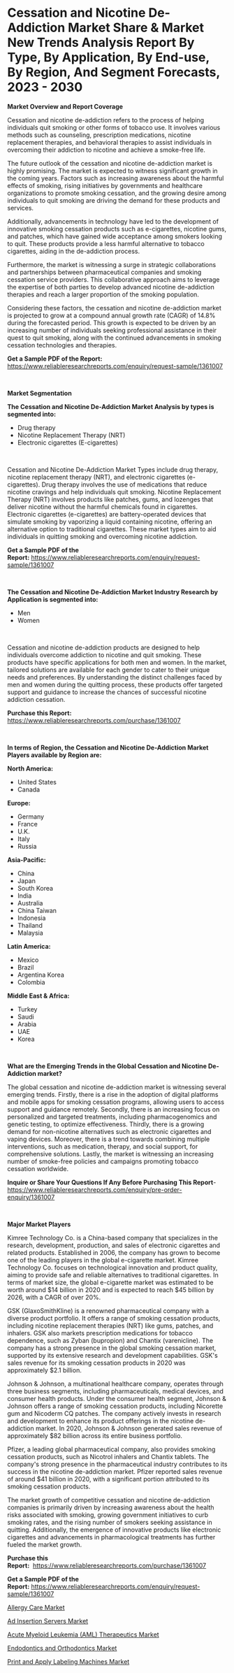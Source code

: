 <p><h1>Cessation and Nicotine De-Addiction Market Share & Market New Trends Analysis Report By Type, By Application, By End-use, By Region, And Segment Forecasts, 2023 - 2030</h1></p><p><strong>Market Overview and Report Coverage</strong></p>
<p><p>Cessation and nicotine de-addiction refers to the process of helping individuals quit smoking or other forms of tobacco use. It involves various methods such as counseling, prescription medications, nicotine replacement therapies, and behavioral therapies to assist individuals in overcoming their addiction to nicotine and achieve a smoke-free life.</p><p>The future outlook of the cessation and nicotine de-addiction market is highly promising. The market is expected to witness significant growth in the coming years. Factors such as increasing awareness about the harmful effects of smoking, rising initiatives by governments and healthcare organizations to promote smoking cessation, and the growing desire among individuals to quit smoking are driving the demand for these products and services.</p><p>Additionally, advancements in technology have led to the development of innovative smoking cessation products such as e-cigarettes, nicotine gums, and patches, which have gained wide acceptance among smokers looking to quit. These products provide a less harmful alternative to tobacco cigarettes, aiding in the de-addiction process.</p><p>Furthermore, the market is witnessing a surge in strategic collaborations and partnerships between pharmaceutical companies and smoking cessation service providers. This collaborative approach aims to leverage the expertise of both parties to develop advanced nicotine de-addiction therapies and reach a larger proportion of the smoking population.</p><p>Considering these factors, the cessation and nicotine de-addiction market is projected to grow at a compound annual growth rate (CAGR) of 14.8% during the forecasted period. This growth is expected to be driven by an increasing number of individuals seeking professional assistance in their quest to quit smoking, along with the continued advancements in smoking cessation technologies and therapies.</p></p>
<p><strong>Get a Sample PDF of the Report:</strong> <a href="https://www.reliableresearchreports.com/enquiry/request-sample/1361007">https://www.reliableresearchreports.com/enquiry/request-sample/1361007</a></p>
<p>&nbsp;</p>
<p><strong>Market Segmentation</strong></p>
<p><strong>The Cessation and Nicotine De-Addiction Market Analysis by types is segmented into:</strong></p>
<p><ul><li>Drug therapy</li><li>Nicotine Replacement Therapy (NRT)</li><li>Electronic cigarettes (E-cigarettes)</li></ul></p>
<p>&nbsp;</p>
<p><p>Cessation and Nicotine De-Addiction Market Types include drug therapy, nicotine replacement therapy (NRT), and electronic cigarettes (e-cigarettes). Drug therapy involves the use of medications that reduce nicotine cravings and help individuals quit smoking. Nicotine Replacement Therapy (NRT) involves products like patches, gums, and lozenges that deliver nicotine without the harmful chemicals found in cigarettes. Electronic cigarettes (e-cigarettes) are battery-operated devices that simulate smoking by vaporizing a liquid containing nicotine, offering an alternative option to traditional cigarettes. These market types aim to aid individuals in quitting smoking and overcoming nicotine addiction.</p></p>
<p><strong>Get a Sample PDF of the Report:</strong>&nbsp;<a href="https://www.reliableresearchreports.com/enquiry/request-sample/1361007">https://www.reliableresearchreports.com/enquiry/request-sample/1361007</a></p>
<p>&nbsp;</p>
<p><strong>The Cessation and Nicotine De-Addiction Market Industry Research by Application is segmented into:</strong></p>
<p><ul><li>Men</li><li>Women</li></ul></p>
<p>&nbsp;</p>
<p><p>Cessation and nicotine de-addiction products are designed to help individuals overcome addiction to nicotine and quit smoking. These products have specific applications for both men and women. In the market, tailored solutions are available for each gender to cater to their unique needs and preferences. By understanding the distinct challenges faced by men and women during the quitting process, these products offer targeted support and guidance to increase the chances of successful nicotine addiction cessation.</p></p>
<p><strong>Purchase this Report:</strong>&nbsp; <a href="https://www.reliableresearchreports.com/purchase/1361007">https://www.reliableresearchreports.com/purchase/1361007</a></p>
<p>&nbsp;</p>
<p><strong>In terms of Region, the Cessation and Nicotine De-Addiction Market Players available by Region are:</strong></p>
<p>
    <p> <strong> North America: </strong>
        <ul>
            <li>United States</li>
            <li>Canada</li>
        </ul>
        </p> 
    <p> <strong> Europe: </strong>
        <ul>
            <li>Germany</li>
            <li>France</li>
            <li>U.K.</li>
            <li>Italy</li>
            <li>Russia</li>
        </ul>
        </p> 
    <p> <strong> Asia-Pacific: </strong>
        <ul>
            <li>China</li>
            <li>Japan</li>
            <li>South Korea</li>
            <li>India</li>
            <li>Australia</li>
            <li>China Taiwan</li>
            <li>Indonesia</li>
            <li>Thailand</li>
            <li>Malaysia</li>
        </ul>
        </p> 
    <p> <strong> Latin America: </strong>
        <ul>
            <li>Mexico</li>
            <li>Brazil</li>
            <li>Argentina Korea</li>
            <li>Colombia</li>
        </ul>
        </p> 
    <p> <strong> Middle East & Africa: </strong>
        <ul>
            <li>Turkey</li>
            <li>Saudi</li>
            <li>Arabia</li>
            <li>UAE</li>
            <li>Korea</li>
        </ul>
    </p>
    </p>
<p>&nbsp;</p>
<p><strong>What are the Emerging Trends in the Global Cessation and Nicotine De-Addiction market?</strong></p>
<p><p>The global cessation and nicotine de-addiction market is witnessing several emerging trends. Firstly, there is a rise in the adoption of digital platforms and mobile apps for smoking cessation programs, allowing users to access support and guidance remotely. Secondly, there is an increasing focus on personalized and targeted treatments, including pharmacogenomics and genetic testing, to optimize effectiveness. Thirdly, there is a growing demand for non-nicotine alternatives such as electronic cigarettes and vaping devices. Moreover, there is a trend towards combining multiple interventions, such as medication, therapy, and social support, for comprehensive solutions. Lastly, the market is witnessing an increasing number of smoke-free policies and campaigns promoting tobacco cessation worldwide.</p></p>
<p><strong>Inquire or Share Your Questions If Any Before Purchasing This Report</strong>- <a href="https://www.reliableresearchreports.com/enquiry/pre-order-enquiry/1361007">https://www.reliableresearchreports.com/enquiry/pre-order-enquiry/1361007</a></p>
<p>&nbsp;</p>
<p><strong>Major Market Players</strong></p>
<p><p>Kimree Technology Co. is a China-based company that specializes in the research, development, production, and sales of electronic cigarettes and related products. Established in 2006, the company has grown to become one of the leading players in the global e-cigarette market. Kimree Technology Co. focuses on technological innovation and product quality, aiming to provide safe and reliable alternatives to traditional cigarettes. In terms of market size, the global e-cigarette market was estimated to be worth around $14 billion in 2020 and is expected to reach $45 billion by 2026, with a CAGR of over 20%.</p><p>GSK (GlaxoSmithKline) is a renowned pharmaceutical company with a diverse product portfolio. It offers a range of smoking cessation products, including nicotine replacement therapies (NRT) like gums, patches, and inhalers. GSK also markets prescription medications for tobacco dependence, such as Zyban (bupropion) and Chantix (varenicline). The company has a strong presence in the global smoking cessation market, supported by its extensive research and development capabilities. GSK's sales revenue for its smoking cessation products in 2020 was approximately $2.1 billion.</p><p>Johnson & Johnson, a multinational healthcare company, operates through three business segments, including pharmaceuticals, medical devices, and consumer health products. Under the consumer health segment, Johnson & Johnson offers a range of smoking cessation products, including Nicorette gum and Nicoderm CQ patches. The company actively invests in research and development to enhance its product offerings in the nicotine de-addiction market. In 2020, Johnson & Johnson generated sales revenue of approximately $82 billion across its entire business portfolio.</p><p>Pfizer, a leading global pharmaceutical company, also provides smoking cessation products, such as Nicotrol inhalers and Chantix tablets. The company's strong presence in the pharmaceutical industry contributes to its success in the nicotine de-addiction market. Pfizer reported sales revenue of around $41 billion in 2020, with a significant portion attributed to its smoking cessation products.</p><p>The market growth of competitive cessation and nicotine de-addiction companies is primarily driven by increasing awareness about the health risks associated with smoking, growing government initiatives to curb smoking rates, and the rising number of smokers seeking assistance in quitting. Additionally, the emergence of innovative products like electronic cigarettes and advancements in pharmacological treatments has further fueled the market growth.</p></p>
<p><strong>Purchase this Report:</strong>&nbsp;&nbsp;<a href="https://www.reliableresearchreports.com/purchase/1361007">https://www.reliableresearchreports.com/purchase/1361007</a></p>
<p></p>
<p><strong>Get a Sample PDF of the Report:</strong>&nbsp;<a href="https://www.reliableresearchreports.com/enquiry/request-sample/1361007">https://www.reliableresearchreports.com/enquiry/request-sample/1361007</a></p>
<p><p><a href="https://medium.com/@reportprime01/allergy-care-market-size-growth-forecast-2023-2030-4ec30350ce50">Allergy Care Market</a></p><p><a href="https://github.com/lbird53714/Market-Research-Report-List-1/blob/main/ad-insertion-servers-market.md">Ad Insertion Servers Market</a></p><p><a href="https://github.com/mabutironaldo/Market-Research-Report-List-1/blob/main/acute-myeloid-leukemia-aml-therapeutics-market.md">Acute Myeloid Leukemia (AML) Therapeutics Market</a></p><p><a href="https://medium.com/@ridhantakke90/endodontics-and-orthodontics-market-size-growth-forecast-2023-2030-5a4fdfde3b6a">Endodontics and Orthodontics Market</a></p><p><a href="https://www.linkedin.com/pulse/decoding-print-apply-labeling-machines-market-deep-dive-czmqf/">Print and Apply Labeling Machines Market</a></p></p>